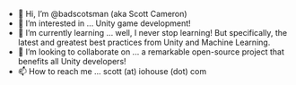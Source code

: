 - 👋 Hi, I’m @badscotsman (aka Scott Cameron)
- 👀 I’m interested in ... Unity game development!
- 🌱 I’m currently learning ... well, I never stop learning! But specifically, the latest and greatest best practices from Unity and Machine Learning.
- 💞️ I’m looking to collaborate on ... a remarkable open-source project that benefits all Unity developers!
- 📫 How to reach me ... scott (at) iohouse (dot) com

<!---
badscotsman/badscotsman is a ✨ special ✨ repository because its `README.md` (this file) appears on your GitHub profile.
You can click the Preview link to take a look at your changes.
--->
